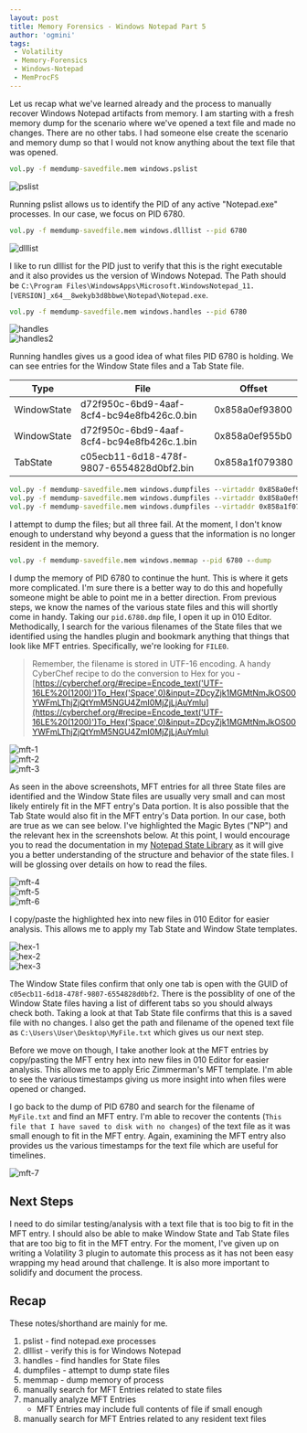 ```yaml
---
layout: post
title: Memory Forensics - Windows Notepad Part 5
author: 'ogmini'
tags:
 - Volatility
 - Memory-Forensics
 - Windows-Notepad
 - MemProcFS
---
```


Let us recap what we've learned already and the process to manually recover Windows Notepad artifacts from memory. I am starting with a fresh memory dump for the scenario where we've opened a text file and made no changes. There are no other tabs. I had someone else create the scenario and memory dump so that I would not know anything about the text file that was opened.

~~~ cmd
vol.py -f memdump-savedfile.mem windows.pslist
~~~

![pslist](/images/windowsnotepad/mem-1.png)

Running pslist allows us to identify the PID of any active "Notepad.exe" processes. In our case, we focus on PID 6780.

~~~ cmd
vol.py -f memdump-savedfile.mem windows.dlllist --pid 6780
~~~

![dlllist](/images/windowsnotepad/mem-2.png)

I like to run dlllist for the PID just to verify that this is the right executable and it also provides us the version of Windows Notepad. The Path should be `C:\Program Files\WindowsApps\Microsoft.WindowsNotepad_11.[VERSION]_x64__8wekyb3d8bbwe\Notepad\Notepad.exe`.

~~~ cmd
vol.py -f memdump-savedfile.mem windows.handles --pid 6780
~~~

![handles](/images/windowsnotepad/mem-3.png)  
![handles2](/images/windowsnotepad/mem-4.png)

Running handles gives us a good idea of what files PID 6780 is holding. We can see entries for the Window State files and a Tab State file.

| Type | File | Offset |
| --- | --- | --- |
| WindowState | d72f950c-6bd9-4aaf-8cf4-bc94e8fb426c.0.bin | 0x858a0ef93800 |
| WindowState | d72f950c-6bd9-4aaf-8cf4-bc94e8fb426c.1.bin | 0x858a0ef955b0 |
| TabState | c05ecb11-6d18-478f-9807-6554828d0bf2.bin | 0x858a1f079380 |

~~~ cmd
vol.py -f memdump-savedfile.mem windows.dumpfiles --virtaddr 0x858a0ef93800
vol.py -f memdump-savedfile.mem windows.dumpfiles --virtaddr 0x858a0ef955b0
vol.py -f memdump-savedfile.mem windows.dumpfiles --virtaddr 0x858a1f079380
~~~

I attempt to dump the files; but all three fail. At the moment, I don't know enough to understand why beyond a guess that the information is no longer resident in the memory.

~~~ cmd
vol.py -f memdump-savedfile.mem windows.memmap --pid 6780 --dump
~~~

I dump the memory of PID 6780 to continue the hunt. This is where it gets more complicated. I'm sure there is a better way to do this and hopefully someone might be able to point me in a better direction. From previous steps, we know the names of the various state files and this will shortly come in handy. Taking our `pid.6780.dmp` file, I open it up in 010 Editor. Methodically, I search for the various filenames of the State files that we identified using the handles plugin and bookmark anything that things that look like MFT entries. Specifically, we're looking for `FILE0`.

> Remember, the filename is stored in UTF-16 encoding. A handy CyberChef recipe to do the conversion to Hex for you - [https://cyberchef.org/#recipe=Encode_text('UTF-16LE%20(1200)')To_Hex('Space',0)&input=ZDcyZjk1MGMtNmJkOS00YWFmLThjZjQtYmM5NGU4ZmI0MjZjLjAuYmlu](https://cyberchef.org/#recipe=Encode_text('UTF-16LE%20(1200)')To_Hex('Space',0)&input=ZDcyZjk1MGMtNmJkOS00YWFmLThjZjQtYmM5NGU4ZmI0MjZjLjAuYmlu)

![mft-1](/images/windowsnotepad/mft-1.png)  
![mft-2](/images/windowsnotepad/mft-2.png)  
![mft-3](/images/windowsnotepad/mft-3.png)

As seen in the above screenshots, MFT entries for all three State files are identified and the Window State files are usually very small and can most likely entirely fit in the MFT entry's Data portion. It is also possible that the Tab State would also fit in the MFT entry's Data portion. In our case, both are true as we can see below. I've highlighted the Magic Bytes ("NP") and the relevant hex in the screenshots below. At this point, I would encourage you to read the documentation in my [Notepad State Library](https://github.com/ogmini/Notepad-State-Library) as it will give you a better understanding of the structure and behavior of the state files. I will be glossing over details on how to read the files.

![mft-4](/images/windowsnotepad/mft-4.png)  
![mft-5](/images/windowsnotepad/mft-5.png)  
![mft-6](/images/windowsnotepad/mft-6.png)

I copy/paste the highlighted hex into new files in 010 Editor for easier analysis. This allows me to apply my Tab State and Window State templates.

![hex-1](/images/windowsnotepad/hex-1.png)  
![hex-2](/images/windowsnotepad/hex-2.png)  
![hex-3](/images/windowsnotepad/hex-3.png)

The Window State files confirm that only one tab is open with the GUID of `c05ecb11-6d18-478f-9807-6554828d0bf2`. There is the possiblity of one of the Window State files having a list of different tabs so you should always check both. Taking a look at that Tab State file confirms that this is a saved file with no changes. I also get the path and filename of the opened text file as `C:\Users\User\Desktop\MyFile.txt` which gives us our next step.

Before we move on though, I take another look at the MFT entries by copy/pasting the MFT entry hex into new files in 010 Editor for easier analysis. This allows me to apply Eric Zimmerman's MFT template. I'm able to see the various timestamps giving us more insight into when files were opened or changed.

I go back to the dump of PID 6780 and search for the filename of `MyFile.txt` and find an MFT entry. I'm able to recover the contents (`This file that I have saved to disk with no changes`) of the text file as it was small enough to fit in the MFT entry. Again, examining the MFT entry also provides us the various timestamps for the text file which are useful for timelines.

![mft-7](/images/windowsnotepad/mft-7.png)

## Next Steps

I need to do similar testing/analysis with a text file that is too big to fit in the MFT entry. I should also be able to make Window State and Tab State files that are too big to fit in the MFT entry. For the moment, I've given up on writing a Volatility 3 plugin to automate this process as it has not been easy wrapping my head around that challenge. It is also more important to solidify and document the process.

## Recap

These notes/shorthand are mainly for me.

1. pslist - find notepad.exe processes
2. dlllist - verify this is for Windows Notepad
3. handles - find handles for State files
4. dumpfiles - attempt to dump state files
5. memmap - dump memory of process
6. manually search for MFT Entries related to state files
7. manually analyze MFT Entries
    - MFT Entries may include full contents of file if small enough
8. manually search for MFT Entries related to any resident text files
